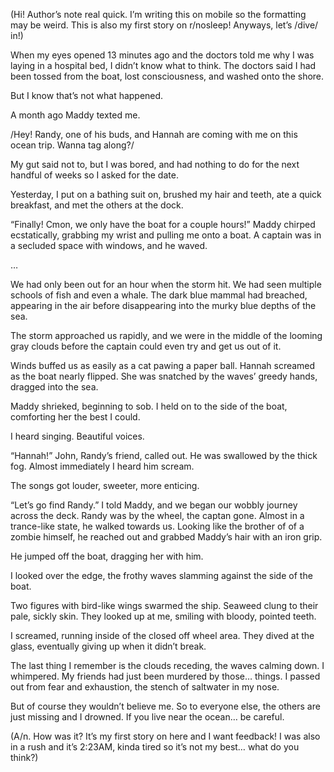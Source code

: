 (Hi! Author’s note real quick. I’m writing this on mobile so the formatting may be weird. This is also my first story on r/nosleep! Anyways, let’s /dive/ in!)

When my eyes opened 13 minutes ago and the doctors told me why I was laying in a hospital bed, I didn’t know what to think. The doctors said I had been tossed from the boat, lost consciousness, and washed onto the shore.

But I know that’s not what happened.

A month ago Maddy texted me. 

/Hey! Randy, one of his buds, and Hannah are coming with me on this ocean trip. Wanna tag along?/

My gut said not to, but I was bored, and had nothing to do for the next handful of weeks so I asked for the date. 

Yesterday, I put on a bathing suit on, brushed my hair and teeth, ate a quick breakfast, and met the others at the dock. 

“Finally! Cmon, we only have the boat for a couple hours!” Maddy chirped ecstatically, grabbing my wrist and pulling me onto a boat. A captain was in a secluded space with windows, and he waved.

…

We had only been out for an hour when the storm hit. We had seen multiple schools of fish and even a whale. The dark blue mammal had breached, appearing in the air before disappearing into the murky blue depths of the sea.

The storm approached us rapidly, and we were in the middle of the looming gray clouds before the captain could even try and get us out of it.

Winds buffed us as easily as a cat pawing a paper ball. Hannah screamed as the boat nearly flipped. She was snatched by the waves’ greedy hands, dragged into the sea.

Maddy shrieked, beginning to sob. I held on to the side of the boat, comforting her the best I could. 

I heard singing. Beautiful voices.

“Hannah!” John, Randy’s friend, called out. He was swallowed by the thick fog. Almost immediately I heard him scream.

The songs got louder, sweeter, more enticing. 

“Let’s go find Randy.” I told Maddy, and we began our wobbly journey across the deck. Randy was by the wheel, the captan gone. Almost in a trance-like state, he walked towards us. Looking like the brother of of a zombie himself, he reached out and grabbed Maddy’s hair with an iron grip. 

He jumped off the boat, dragging her with him. 

I looked over the edge, the frothy waves slamming against the side of the boat.

Two figures with bird-like wings swarmed the ship. Seaweed clung to their pale, sickly skin. They looked up at me, smiling with bloody, pointed teeth. 

I screamed, running inside of the closed off wheel area. They dived at the glass, eventually giving up when it didn’t break. 

The last thing I remember is the clouds receding, the waves calming down. I whimpered. My friends had just been murdered by those… things. I passed out from fear and exhaustion,  the stench of saltwater in my nose.

But of course they wouldn’t believe me. So to everyone else, the others are just missing and I drowned. If you live near the ocean… be careful.

(A/n. How was it? It’s my first story on here and I want feedback! I was also in a rush and it’s 2:23AM, kinda tired so it’s not my best… what do you think?)